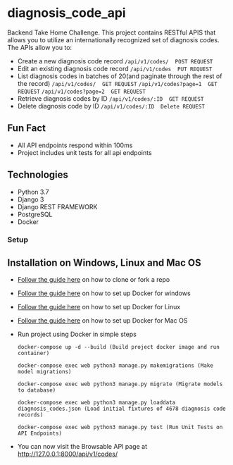 # diagnosis_code_api
Backend Take Home Challenge. This project contains RESTful APIS that allows you to utilize an internationally recognized set of diagnosis codes. The APIs allow you to:
* Create a new diagnosis code record 
```/api/v1/codes/  POST REQUEST```
* Edit an existing diagnosis code record
```/api/v1/codes  PUT REQUEST```
* List diagnosis codes in batches of 20(and paginate through the rest of the record)
```/api/v1/codes/  GET REQUEST```
```/api/v1/codes?page=1  GET REQUEST```
```/api/v1/codes?page=2  GET REQUEST```
* Retrieve diagnosis codes by ID
```/api/v1/codes/:ID  GET REQUEST```
* Delete diagnosis code by ID
```/api/v1/codes/:ID  Delete REQUEST```

## Fun Fact
* All API endpoints respond within 100ms
* Project includes unit tests for all api endpoints

## Technologies
* Python 3.7
* Django 3
* Django REST FRAMEWORK
* PostgreSQL
* Docker

### Setup
## Installation on Windows, Linux and Mac OS

* [Follow the guide here](https://help.github.com/articles/fork-a-repo) on how to clone or fork a repo

* [Follow the guide here](https://docs.docker.com/docker-for-windows/install/) on how to set up Docker for windows
* [Follow the guide here](https://docs.docker.com/engine/install/ubuntu/) on how to set up Docker for Linux
* [Follow the guide here](https://docs.docker.com/docker-for-mac/install/#:~:text=Install%20and%20run%20Docker%20Desktop,Applications%20folder%20to%20start%20Docker.) on how to set up Docker for Mac OS

* Run project using Docker in simple steps

  ```
  docker-compose up -d --build (Build project docker image and run container)
  
  docker-compose exec web python3 manage.py makemigrations (Make model migrations)
  
  docker-compose exec web python3 manage.py migrate (Migrate models to database)
  
  docker-compose exec web python3 manage.py loaddata diagnosis_codes.json (Load initial fixtures of 4678 diagnosis code records)
  
  docker-compose exec web python3 manage.py test (Run Unit Tests on API Endpoints)
  
  ```
* You can now visit the Browsable API page at http://127.0.0.1:8000/api/v1/codes/
